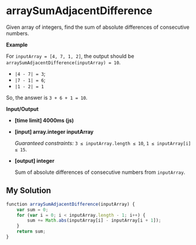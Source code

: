 # arraySumAdjacentDifference
﻿Given array of integers, find the sum of absolute differences of consecutive numbers.

**Example**

For `inputArray = [4, 7, 1, 2]`, the output should be
`arraySumAdjacentDifference(inputArray) = 10`.

*   `|4 - 7| = 3`;
*   `|7 - 1| = 6`;
*   `|1 - 2| = 1`

So, the answer is `3 + 6 + 1 = 10`.

**Input/Output**

*   **[time limit] 4000ms (js)**

*   **[input] array.integer inputArray**

    _Guaranteed constraints:_
    `3 ≤ inputArray.length ≤ 10`,
    `1 ≤ inputArray[i] ≤ 15`.

*   **[output] integer**

    Sum of absolute differences of consecutive numbers from `inputArray`.


## My Solution
```javascript
﻿function arraySumAdjacentDifference(inputArray) {
    var sum = 0;
    for (var i = 0; i < inputArray.length - 1; i++) {
        sum += Math.abs(inputArray[i] - inputArray[i + 1]);
    }
    return sum;
}
​
```
